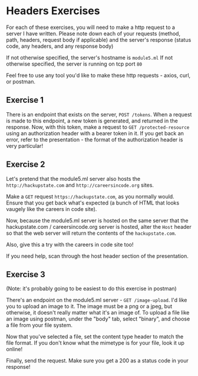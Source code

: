 # Headers Exercises

For each of these exercises, you will need to make a http request to a server I have written. Please
note down each of your requests (method, path, headers, request body if applicable) and the server's
response (status code, any headers, and any response body)

If not otherwise specified, the server's hostname is `module5.ml`
If not otherwise specified, the server is running on tcp port `80`

Feel free to use any tool you'd like to make these http requests - axios, curl, or postman.

## Exercise 1
There is an endpoint that exists on the server, `POST /tokens`. When a request is made to this
endpoint, a new token is generated, and returned in the response. Now, with this token, make a
request to `GET /protected-resource` using an authorization header with a bearer token in it. If you
get back an error, refer to the presentation - the format of the authorization header is very
particular!

## Exercise 2
Let's pretend that the module5.ml server also hosts the `http://hackupstate.com` and `http://careersincode.org` sites.

Make a `GET` request `https://hackupstate.com`, as you normally would. Ensure that you get back
what's expected (a bunch of HTML that looks vaugely like the careers in code site).

Now, because the module5.ml server is hosted on the same server that the hackupstate.com / careersincode.org server is hosted,
alter the `Host` header so that the web server will return the contents of the `hackupstate.com`.

Also, give this a try with the careers in code site too!

If you need help, scan through the host header section of the presentation.

## Exercise 3
(Note: it's probably going to be easiest to do this exercise in postman)

There's an endpoint on the module5.ml server - `GET /image-upload`. I'd like you to upload an image to it. The image must be a png or a jpeg, but otherwise, it doesn't really matter what it's an image of. To upload a file like an image using postman, under the "body" tab, select "binary", and choose a file from your file system.

Now that you've selected a file, set the content type header to match the file format. If you don't know what the mimetype is for your file, look it up online!

Finally, send the request. Make sure you get a 200 as a status code in your response!
